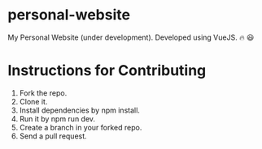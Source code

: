 # personal-website
My Personal Website (under development).
Developed using VueJS. :fire: :smiley:

# Instructions for Contributing
1. Fork the repo.
2. Clone it.
3. Install dependencies by npm install.
4. Run it by npm run dev.
5. Create a branch in your forked repo.
6. Send a pull request.

